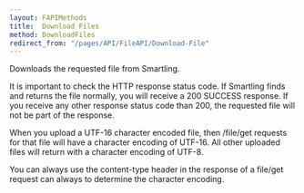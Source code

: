```yaml
---
layout: FAPIMethods
title:  Download Files
method: DownloadFiles
redirect_from: "/pages/API/FileAPI/Download-File"
---
```


<section>
<p>Downloads the requested file from Smartling.</p>

<p>It is important to check the HTTP response status code. If Smartling finds and returns the file normally, you will receive a 200 SUCCESS response. If you receive any other response status code than 200, the requested file will not be part of the response.</p>

<p>When you upload a UTF-16 character encoded file, then /file/get requests for that file will have a character encoding of UTF-16. All other uploaded files will return with a character encoding of UTF-8.</p>

<p>You can always use the content-type header in the response of a file/get request can always to determine the character encoding.</p>
</section>